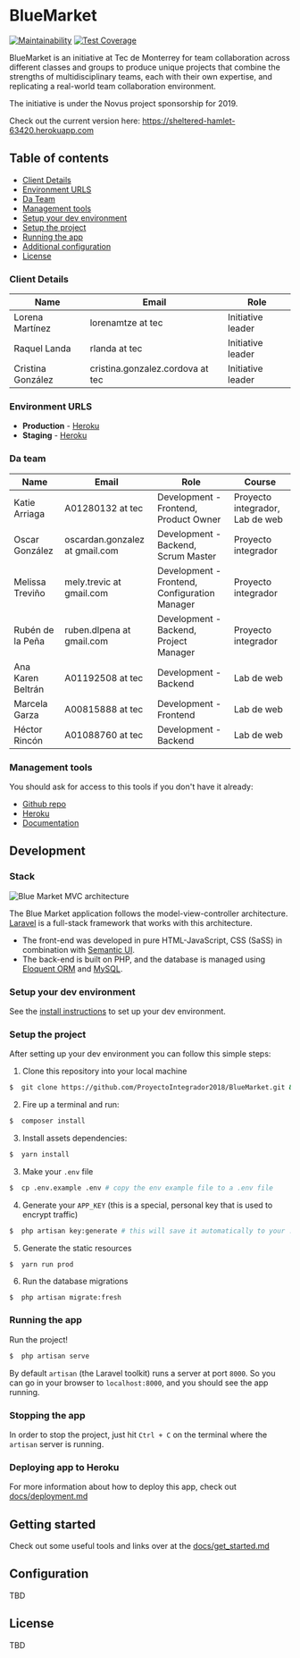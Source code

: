 # BlueMarket

[![Maintainability](https://api.codeclimate.com/v1/badges/4891d04dc51996992762/maintainability)](https://codeclimate.com/github/ProyectoIntegrador2018/BlueMarket/maintainability) [![Test Coverage](https://api.codeclimate.com/v1/badges/4891d04dc51996992762/test_coverage)](https://codeclimate.com/github/ProyectoIntegrador2018/BlueMarket/test_coverage)

BlueMarket is an initiative at Tec de Monterrey for team collaboration across different classes and groups to produce unique projects that combine the strengths of multidisciplinary teams, each with their own expertise, and replicating a real-world team collaboration environment.

The initiative is under the Novus project sponsorship for 2019.

Check out the current version here: https://sheltered-hamlet-63420.herokuapp.com



## Table of contents

* [Client Details](#client-details)
* [Environment URLS](#environment-urls)
* [Da Team](#da-team)
* [Management tools](#management-tools)
* [Setup your dev environment](#setup-dev-environment)
* [Setup the project](#setup-the-project)
* [Running the app](#running-the-app)
* [Additional configuration](#configuration)
* [License](#license)


### Client Details

| Name               | Email             | Role |
| ------------------ | ----------------- | ---- |
| Lorena Martínez | lorenamtze at tec | Initiative leader  |
| Raquel Landa | rlanda at tec | Initiative leader  |
| Cristina González | cristina.gonzalez.cordova at tec | Initiative leader  |


### Environment URLS

* **Production** - [Heroku](https://serene-chamber-61554.herokuapp.com/)
* **Staging** - [Heroku](https://sheltered-hamlet-63420.herokuapp.com)


### Da team

| Name           | Email             | Role        | Course      |
| -------------- | ----------------- | ----------- | ----------- |
| Katie Arriaga | A01280132 at tec | Development - Frontend, Product Owner | Proyecto integrador, Lab de web |
| Oscar Gonz&aacute;lez | oscardan.gonzalez at gmail.com | Development - Backend, Scrum Master | Proyecto integrador |
| Melissa Trevi&ntilde;o | mely.trevic at gmail.com | Development - Frontend, Configuration Manager | Proyecto integrador |
| Rub&eacute;n de la Pe&ntilde;a | ruben.dlpena at gmail.com | Development - Backend, Project Manager | Proyecto integrador |
| Ana Karen Beltr&aacute;n | A01192508 at tec | Development - Backend | Lab de web |
| Marcela Garza | A00815888 at tec | Development - Frontend | Lab de web |
| H&eacute;ctor Rinc&oacute;n | A01088760 at tec | Development - Backend | Lab de web |

### Management tools

You should ask for access to this tools if you don't have it already:

* [Github repo](https://github.com/hecerinc/BlueMarket)
* [Heroku](https://sheltered-hamlet-63420.herokuapp.com)
* [Documentation](https://drive.google.com/drive/folders/1SHiWZ7gc5goa6OwubEEn4jsSo00Yploz?usp=sharing)


## Development

### Stack
![Blue Market MVC architecture](https://drive.google.com/uc?id=130oQWy34lep6bpXUVCV_jwA5QemyD3Up "Blue Market MVC architecture")

The Blue Market application follows the model-view-controller architecture. [Laravel](https://laravel.com/) is a full-stack framework that works with this architecture. 
* The front-end was developed in pure HTML-JavaScript, CSS (SaSS) in combination with [Semantic UI](https://semantic-ui.com/).
* The back-end is built on PHP, and the database is managed using [Eloquent ORM](https://laravel.com/docs/5.8/eloquent) and [MySQL](https://www.mysql.com/).

### Setup your dev environment

See the [install instructions](install_instructions.md) to set up your dev environment.

### Setup the project


After setting up your dev environment you can follow this simple steps:

1. Clone this repository into your local machine

```bash
$  git clone https://github.com/ProyectoIntegrador2018/BlueMarket.git && cd BlueMarket
```

2. Fire up a terminal and run:

```bash
$  composer install
```

3. Install assets dependencies:

```bash
$  yarn install
```

3. Make your `.env` file

```bash
$  cp .env.example .env # copy the env example file to a .env file
```

4. Generate your `APP_KEY` (this is a special, personal key that is used to encrypt traffic)

```bash
$  php artisan key:generate # this will save it automatically to your .env file
```

5. Generate the static resources

```bash
$  yarn run prod
```

6. Run the database migrations

```
$  php artisan migrate:fresh
```


### Running the app

Run the project!

```bash
$  php artisan serve
```

By default `artisan` (the Laravel toolkit) runs a server at port `8000`. So you can go in your browser to `localhost:8000`, and you should see the app running.


### Stopping the app

In order to stop the project, just hit `Ctrl + C` on the terminal where the `artisan` server is running.


### Deploying app to Heroku

For more information about how to deploy this app, check out [docs/deployment.md](docs/deployment.md)


## Getting started

Check out some useful tools and links over at the [docs/get_started.md](docs/get_started.md)


## Configuration

TBD

## License

TBD
